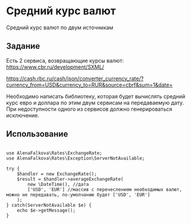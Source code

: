 #  Средний курс валют #
Средний курс валют по двум источникам

## Задание ##
Есть 2 сервиса, возвращающие курсы валют:
https://www.cbr.ru/development/SXML/

https://cash.rbc.ru/cash/json/converter_currency_rate/?currency_from=USD&currency_to=RUR&source=cbrf&sum=1&date=

Необходимо написать библиотеку, которая будет вычислять средний курс евро и доллара по этим двум сервисам на передаваемую дату. При недоступности одного из сервисов должно генерироваться исключение.

## Использование ##
```<?php

use AlenaFalkova\Rates\ExchangeRate;
use AlenaFalkova\Rates\Exception\ServerNotAvailable;

try {
    $handler = new ExchangeRate();
    $result = $handler->averageExchangeRate(
        new \DateTime(), //дата
        ['USD', 'EUR'] //массив с перечеслением необходимых валют, можно не передавать, по-умолчанию будет ['USD', 'EUR']
    );
} catch(ServerNotAvailable $e) {
    echo $e->getMessage();
}

